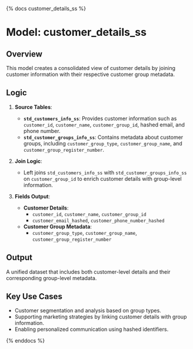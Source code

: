 <!-- markdownlint-disable MD041 -->
{% docs customer_details_ss %}

# Model: customer_details_ss

## Overview
This model creates a consolidated view of customer details by joining customer information with their respective customer group metadata.

## Logic
1. **Source Tables**:
   - **`std_customers_info_ss`**: Provides customer information such as `customer_id`, `customer_name`, `customer_group_id`, hashed email, and phone number.
   - **`std_customer_groups_info_ss`**: Contains metadata about customer groups, including `customer_group_type`, `customer_group_name`, and `customer_group_register_number`.

2. **Join Logic**:
   - Left joins `std_customers_info_ss` with `std_customer_groups_info_ss` on `customer_group_id` to enrich customer details with group-level information.

3. **Fields Output**:
   - **Customer Details**:
     - `customer_id`, `customer_name`, `customer_group_id`
     - `customer_email_hashed`, `customer_phone_number_hashed`
   - **Customer Group Metadata**:
     - `customer_group_type`, `customer_group_name`, `customer_group_register_number`

## Output
A unified dataset that includes both customer-level details and their corresponding group-level metadata.

## Key Use Cases
- Customer segmentation and analysis based on group types.
- Supporting marketing strategies by linking customer details with group information.
- Enabling personalized communication using hashed identifiers.

{% enddocs %}
